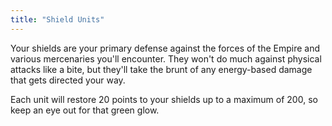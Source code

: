 ```yaml
---
title: "Shield Units"
---
```


Your shields are your primary defense against the forces of the Empire and various mercenaries you'll encounter. They won't do much against physical attacks like a bite, but they'll take the brunt of any energy-based damage that gets directed your way.

Each unit will restore 20 points to your shields up to a maximum of 200, so keep an eye out for that green glow.